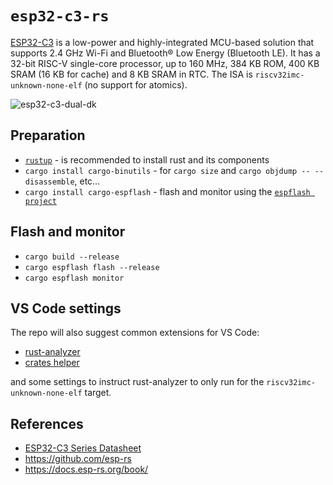 # `esp32-c3-rs`

[ESP32-C3](https://docs.espressif.com/projects/esp-dev-kits/en/latest/esp32c3/esp32-c3-devkitm-1/user_guide.html)
is a low-power and highly-integrated MCU-based solution that supports 2.4 GHz Wi-Fi and
Bluetooth® Low Energy (Bluetooth LE). It has a 32-bit RISC-V single-core processor, up to 160 MHz, 384 KB ROM, 400 KB SRAM (16 KB for cache) and 8 KB SRAM in RTC. The ISA is `riscv32imc-unknown-none-elf` (no support for atomics).

![esp32-c3-dual-dk](https://github.com/gdamjan/esp32-c3-devkit/assets/81654/0d84a0fa-a53b-472a-b6e8-a2137764738c)

## Preparation

- [`rustup`](https://rustup.rs/) - is recommended to install rust and its components
- `cargo install cargo-binutils` - for `cargo size` and `cargo objdump -- --disassemble`, etc…
- `cargo install cargo-espflash` - flash and monitor using the [`espflash project`](https://github.com/esp-rs/espflash/tree/main/cargo-espflash)

## Flash and monitor

- `cargo build --release`
- `cargo espflash flash --release`
- `cargo espflash monitor`

## VS Code settings

The repo will also suggest common extensions for VS Code:
- [rust-analyzer](https://marketplace.visualstudio.com/items?itemName=rust-lang.rust-analyzer)
- [crates helper](https://marketplace.visualstudio.com/items?itemName=serayuzgur.crates)

and some settings to instruct rust-analyzer to only run for the `riscv32imc-unknown-none-elf` target.

## References

- [ESP32-C3 Series Datasheet](https://www.espressif.com/sites/default/files/documentation/esp32-c3_datasheet_en.pdf)
- https://github.com/esp-rs
- https://docs.esp-rs.org/book/
